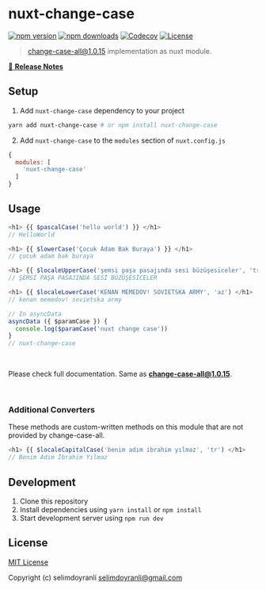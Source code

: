 # nuxt-change-case

[![npm version][npm-version-src]][npm-version-href]
[![npm downloads][npm-downloads-src]][npm-downloads-href]
[![Codecov][codecov-src]][codecov-href]
[![License][license-src]][license-href]

> change-case-all@1.0.15 implementation as nuxt module.

[📖 **Release Notes**](./CHANGELOG.md)

## Setup

1. Add `nuxt-change-case` dependency to your project

```bash
yarn add nuxt-change-case # or npm install nuxt-change-case
```

2. Add `nuxt-change-case` to the `modules` section of `nuxt.config.js`

```js
{
  modules: [
    'nuxt-change-case'
  ]
}
```

## Usage

```js
<h1> {{ $pascalCase('hello world') }} </h1>
// HelloWorld
```

```js
<h1> {{ $lowerCase('Çocuk Adam Bak Buraya') }} </h1>
// çocuk adam bak buraya
```

```js
<h1> {{ $localeUpperCase('şemsi paşa pasajında sesi büzüşesiceler', 'tr') </h1>
// ŞEMSİ PAŞA PASAJINDA SESİ BÜZÜŞESİCELER
```

```js
<h1> {{ $localeLowerCase('KENAN MEMEDOV! SOVIETSKA ARMY', 'az') </h1>
// kenan memedov! sovietska army
```

```js
// In asyncData
asyncData ({ $paramCase }) {
  console.log($paramCase('nuxt change case'))
}
// nuxt-change-case
```
<br>

Please check full documentation. Same as **[change-case-all@1.0.15](https://www.npmjs.com/package/change-case-all/v/1.0.15)**.

<br>

### Additional Converters
These methods are custom-written methods on this module that are not provided by change-case-all.

```js
<h1> {{ $localeCapitalCase('benim adım ibrahim yılmaz', 'tr') </h1>
// Benim Adım İbrahim Yılmaz
```

## Development

1. Clone this repository
2. Install dependencies using `yarn install` or `npm install`
3. Start development server using `npm run dev`

## License

[MIT License](./LICENSE)

Copyright (c) selimdoyranli <selimdoyranli@gmail.com>

<!-- Badges -->
[npm-version-src]: https://img.shields.io/npm/v/nuxt-change-case/latest.svg
[npm-version-href]: https://npmjs.com/package/nuxt-change-case

[npm-downloads-src]: https://img.shields.io/npm/dt/nuxt-change-case.svg
[npm-downloads-href]: https://npmjs.com/package/nuxt-change-case

[codecov-src]: https://img.shields.io/codecov/c/github/selimdoyranli/nuxt-change-case.svg
[codecov-href]: https://codecov.io/gh/selimdoyranli/nuxt-change-case

[license-src]: https://img.shields.io/badge/License-MIT-blue.svg
[license-href]: https://npmjs.com/package/nuxt-change-case/LICENSE
